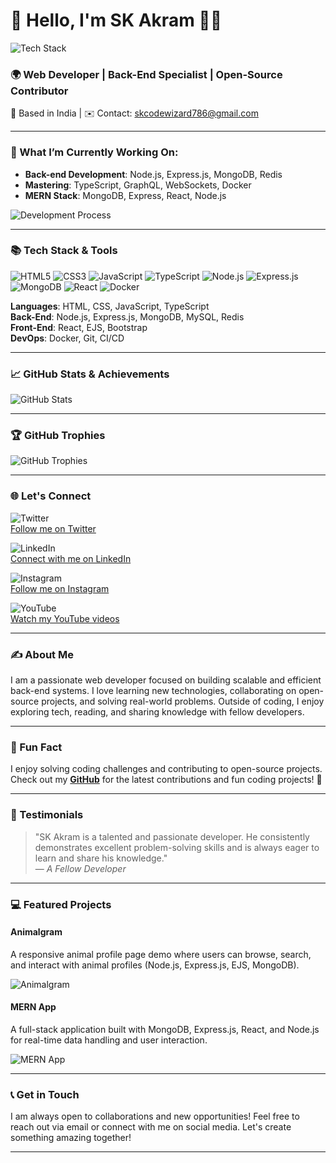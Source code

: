 # 🌟 Hello, I'm SK Akram 👨‍💻

![Tech Stack](https://media.giphy.com/media/3o6nV5JVoOwti9G4fa/giphy.gif)

### 🌍 Web Developer | Back-End Specialist | Open-Source Contributor  
📍 Based in India | ✉️ Contact: [skcodewizard786@gmail.com](mailto:skcodewizard786@gmail.com)

---

### 🚀 What I’m Currently Working On:

- **Back-end Development**: Node.js, Express.js, MongoDB, Redis  
- **Mastering**: TypeScript, GraphQL, WebSockets, Docker  
- **MERN Stack**: MongoDB, Express, React, Node.js  

![Development Process](https://media.giphy.com/media/5xaOcL0K6g1dHpbwV2/giphy.gif)

---

### 📚 Tech Stack & Tools

![HTML5](https://raw.githubusercontent.com/devicons/devicon/master/icons/html5/html5-original-wordmark.svg)
![CSS3](https://raw.githubusercontent.com/devicons/devicon/master/icons/css3/css3-original-wordmark.svg)
![JavaScript](https://raw.githubusercontent.com/devicons/devicon/master/icons/javascript/javascript-original.svg)
![TypeScript](https://raw.githubusercontent.com/devicons/devicon/master/icons/typescript/typescript-original.svg)
![Node.js](https://raw.githubusercontent.com/devicons/devicon/master/icons/nodejs/nodejs-original-wordmark.svg)
![Express.js](https://raw.githubusercontent.com/devicons/devicon/master/icons/express/express-original-wordmark.svg)
![MongoDB](https://raw.githubusercontent.com/devicons/devicon/master/icons/mongodb/mongodb-original-wordmark.svg)
![React](https://raw.githubusercontent.com/devicons/devicon/master/icons/react/react-original-wordmark.svg)
![Docker](https://raw.githubusercontent.com/devicons/devicon/master/icons/docker/docker-original-wordmark.svg)

**Languages**: HTML, CSS, JavaScript, TypeScript  
**Back-End**: Node.js, Express.js, MongoDB, MySQL, Redis  
**Front-End**: React, EJS, Bootstrap  
**DevOps**: Docker, Git, CI/CD

---

### 📈 GitHub Stats & Achievements

![GitHub Stats](https://github-readme-stats.vercel.app/api?username=akramcodez&show_icons=true&theme=radical)

---

### 🏆 GitHub Trophies

![GitHub Trophies](https://github-profile-trophy.vercel.app/?username=akramcodez&theme=radical&row=1&no-frame=true&column=6)

---

### 🌐 Let's Connect

![Twitter](https://img.shields.io/twitter/follow/akramcodez?logo=twitter&style=flat-square)  
[Follow me on Twitter](https://twitter.com/akramcodez)

![LinkedIn](https://img.shields.io/badge/LinkedIn-%230077B5?style=flat-square&logo=linkedin&logoColor=white)  
[Connect with me on LinkedIn](https://www.linkedin.com/in/sk-akram-aaa903318/)

![Instagram](https://img.shields.io/badge/Instagram-%23E4405F?style=flat-square&logo=instagram&logoColor=white)  
[Follow me on Instagram](https://instagram.com/akramcodez)

![YouTube](https://img.shields.io/badge/YouTube-%23FF0000?style=flat-square&logo=youtube&logoColor=white)  
[Watch my YouTube videos](https://www.youtube.com/@Akramcodez)

---

### ✍️ About Me

I am a passionate web developer focused on building scalable and efficient back-end systems. I love learning new technologies, collaborating on open-source projects, and solving real-world problems. Outside of coding, I enjoy exploring tech, reading, and sharing knowledge with fellow developers.

---

### 🎥 Fun Fact

I enjoy solving coding challenges and contributing to open-source projects. Check out my **[GitHub](https://github.com/akramcodez)** for the latest contributions and fun coding projects! 🚀

---

### 💬 Testimonials

> "SK Akram is a talented and passionate developer. He consistently demonstrates excellent problem-solving skills and is always eager to learn and share his knowledge."  
— *A Fellow Developer*

---

### 💻 Featured Projects

#### **Animalgram**  
A responsive animal profile page demo where users can browse, search, and interact with animal profiles (Node.js, Express.js, EJS, MongoDB).

![Animalgram](https://media.giphy.com/media/l0IymlASaNHhFJzzq/giphy.gif)

#### **MERN App**  
A full-stack application built with MongoDB, Express.js, React, and Node.js for real-time data handling and user interaction.

![MERN App](https://media.giphy.com/media/26gsdIv7yCQGG8dbC/giphy.gif)

---

### 📞 Get in Touch

I am always open to collaborations and new opportunities! Feel free to reach out via email or connect with me on social media. Let's create something amazing together!

---

